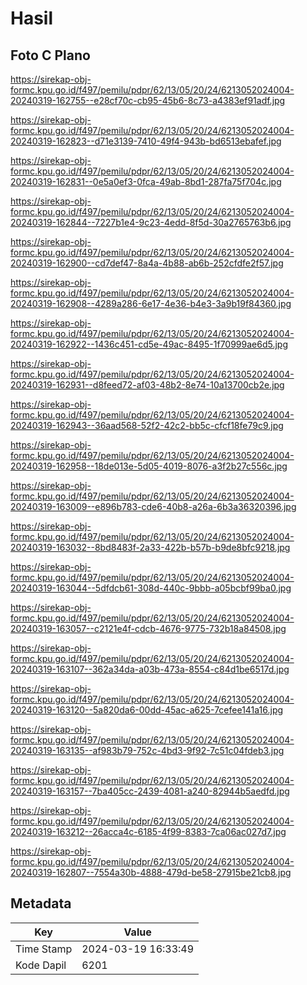 # Hasil

## Foto C Plano

https://sirekap-obj-formc.kpu.go.id/f497/pemilu/pdpr/62/13/05/20/24/6213052024004-20240319-162755--e28cf70c-cb95-45b6-8c73-a4383ef91adf.jpg

https://sirekap-obj-formc.kpu.go.id/f497/pemilu/pdpr/62/13/05/20/24/6213052024004-20240319-162823--d71e3139-7410-49f4-943b-bd6513ebafef.jpg

https://sirekap-obj-formc.kpu.go.id/f497/pemilu/pdpr/62/13/05/20/24/6213052024004-20240319-162831--0e5a0ef3-0fca-49ab-8bd1-287fa75f704c.jpg

https://sirekap-obj-formc.kpu.go.id/f497/pemilu/pdpr/62/13/05/20/24/6213052024004-20240319-162844--7227b1e4-9c23-4edd-8f5d-30a2765763b6.jpg

https://sirekap-obj-formc.kpu.go.id/f497/pemilu/pdpr/62/13/05/20/24/6213052024004-20240319-162900--cd7def47-8a4a-4b88-ab6b-252cfdfe2f57.jpg

https://sirekap-obj-formc.kpu.go.id/f497/pemilu/pdpr/62/13/05/20/24/6213052024004-20240319-162908--4289a286-6e17-4e36-b4e3-3a9b19f84360.jpg

https://sirekap-obj-formc.kpu.go.id/f497/pemilu/pdpr/62/13/05/20/24/6213052024004-20240319-162922--1436c451-cd5e-49ac-8495-1f70999ae6d5.jpg

https://sirekap-obj-formc.kpu.go.id/f497/pemilu/pdpr/62/13/05/20/24/6213052024004-20240319-162931--d8feed72-af03-48b2-8e74-10a13700cb2e.jpg

https://sirekap-obj-formc.kpu.go.id/f497/pemilu/pdpr/62/13/05/20/24/6213052024004-20240319-162943--36aad568-52f2-42c2-bb5c-cfcf18fe79c9.jpg

https://sirekap-obj-formc.kpu.go.id/f497/pemilu/pdpr/62/13/05/20/24/6213052024004-20240319-162958--18de013e-5d05-4019-8076-a3f2b27c556c.jpg

https://sirekap-obj-formc.kpu.go.id/f497/pemilu/pdpr/62/13/05/20/24/6213052024004-20240319-163009--e896b783-cde6-40b8-a26a-6b3a36320396.jpg

https://sirekap-obj-formc.kpu.go.id/f497/pemilu/pdpr/62/13/05/20/24/6213052024004-20240319-163032--8bd8483f-2a33-422b-b57b-b9de8bfc9218.jpg

https://sirekap-obj-formc.kpu.go.id/f497/pemilu/pdpr/62/13/05/20/24/6213052024004-20240319-163044--5dfdcb61-308d-440c-9bbb-a05bcbf99ba0.jpg

https://sirekap-obj-formc.kpu.go.id/f497/pemilu/pdpr/62/13/05/20/24/6213052024004-20240319-163057--c2121e4f-cdcb-4676-9775-732b18a84508.jpg

https://sirekap-obj-formc.kpu.go.id/f497/pemilu/pdpr/62/13/05/20/24/6213052024004-20240319-163107--362a34da-a03b-473a-8554-c84d1be6517d.jpg

https://sirekap-obj-formc.kpu.go.id/f497/pemilu/pdpr/62/13/05/20/24/6213052024004-20240319-163120--5a820da6-00dd-45ac-a625-7cefee141a16.jpg

https://sirekap-obj-formc.kpu.go.id/f497/pemilu/pdpr/62/13/05/20/24/6213052024004-20240319-163135--af983b79-752c-4bd3-9f92-7c51c04fdeb3.jpg

https://sirekap-obj-formc.kpu.go.id/f497/pemilu/pdpr/62/13/05/20/24/6213052024004-20240319-163157--7ba405cc-2439-4081-a240-82944b5aedfd.jpg

https://sirekap-obj-formc.kpu.go.id/f497/pemilu/pdpr/62/13/05/20/24/6213052024004-20240319-163212--26acca4c-6185-4f99-8383-7ca06ac027d7.jpg

https://sirekap-obj-formc.kpu.go.id/f497/pemilu/pdpr/62/13/05/20/24/6213052024004-20240319-162807--7554a30b-4888-479d-be58-27915be21cb8.jpg


## Metadata

| Key        | Value               |
| ---------- | ------------------- |
| Time Stamp | 2024-03-19 16:33:49 |
| Kode Dapil | 6201                |



